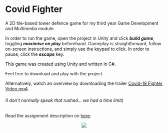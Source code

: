 # Covid Fighter
A 2D tile-based tower defence game for my third year Game Development and Multimedia module.

In order to run the game, open the project in Unity and click **_build game_**, toggling **_maximise on play_** beforehand. Gameplay is straightforward, follow on-screen instructions, and simply use the keypad to click. In order to pause, click the **_escape_** key.

This game was created using Unity and written in C#.

Feel free to download and play with the project.

Alternatively, watch an overview by downloading the trailer [Covid-19 Fighter Video.mp4](<./Covid-19 Fighter Video.mp4>). 
###### (I don't normally speak that rushed... we had a time limit)

Read the assignment description on [here](<./game.assignment.2020.pdf>).
<p align="center">
<img src="https://user-images.githubusercontent.com/44368206/160681005-95b4fb32-810f-42bd-9128-6abf6bc083d6.gif">
</p>
